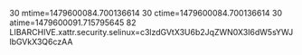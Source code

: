 30 mtime=1479600084.700136614
30 ctime=1479600084.700136614
30 atime=1479600091.715795645
82 LIBARCHIVE.xattr.security.selinux=c3lzdGVtX3U6b2JqZWN0X3I6dW5sYWJlbGVkX3Q6czAA
